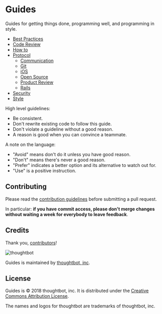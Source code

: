 Guides
======

Guides for getting things done, programming well, and programming in style.

* [Best Practices](./best-practices)
* [Code Review](./code-review)
* [How to](./how-to)
* [Protocol](./protocol)
  * [Communication](./protocol/communication)
  * [Git](./protocol/git)
  * [iOS](./protocol/ios)
  * [Open Source](./protocol/open-source)
  * [Product Review](./protocol/product-review)
  * [Rails](./protocol/rails)
* [Security](./security)
* [Style](./style)

High level guidelines:

* Be consistent.
* Don't rewrite existing code to follow this guide.
* Don't violate a guideline without a good reason.
* A reason is good when you can convince a teammate.

A note on the language:

* "Avoid" means don't do it unless you have good reason.
* "Don't" means there's never a good reason.
* "Prefer" indicates a better option and its alternative to watch out for.
* "Use" is a positive instruction.

Contributing
------------

Please read the [contribution guidelines] before submitting a pull request.

In particular: **if you have commit access, please don't merge changes without
waiting a week for everybody to leave feedback**.

[contribution guidelines]: /CONTRIBUTING.md

Credits
-------

Thank you, [contributors](https://github.com/thoughtbot/guides/graphs/contributors)!

![thoughtbot](http://presskit.thoughtbot.com/images/thoughtbot-logo-for-readmes.svg)

Guides is maintained by [thoughtbot, inc](https://thoughtbot.com).

License
-------

Guides is © 2018 thoughtbot, inc. It is distributed under the [Creative Commons
Attribution License](http://creativecommons.org/licenses/by/3.0/).

The names and logos for thoughtbot are trademarks of thoughtbot, inc.
